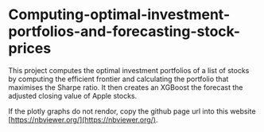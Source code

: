 # Computing-optimal-investment-portfolios-and-forecasting-stock-prices

This project computes the optimal investment portfolios of a list of stocks by computing the efficient frontier and calculating the portfolio that maximises the Sharpe ratio. It then creates an XGBoost the forecast the adjusted closing value of Apple stocks.

If the plotly graphs do not rendor, copy the github page url into this website [https://nbviewer.org/](https://nbviewer.org/).

